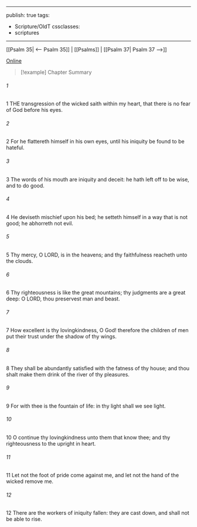 

---
publish: true
tags:
  - Scripture/OldT
cssclasses:
  - scriptures
---
[[Psalm 35| <-- Psalm 35]] | [[Psalms]] | [[Psalm 37| Psalm 37 -->]]

[Online](https://churchofjesuschrist.org/study/scriptures/ot/ps/36?lang=eng)

>[!example] Chapter Summary
>
###### 1
1 THE transgression of the wicked saith within my heart, that there is no fear of God before his eyes.
###### 2
2 For he flattereth himself in his own eyes, until his iniquity be found to be hateful.
###### 3
3 The words of his mouth are iniquity and deceit: he hath left off to be wise, and to do good.
###### 4
4 He deviseth mischief upon his bed; he setteth himself in a way that is not good; he abhorreth not evil.
###### 5
5 Thy mercy, O LORD, is in the heavens; and thy faithfulness reacheth unto the clouds.
###### 6
6 Thy righteousness is like the great mountains; thy judgments are a great deep: O LORD, thou preservest man and beast.
###### 7
7 How excellent is thy lovingkindness, O God!  therefore the children of men put their trust under the shadow of thy wings.
###### 8
8 They shall be abundantly satisfied with the fatness of thy house; and thou shalt make them drink of the river of thy pleasures.
###### 9
9 For with thee is the fountain of life: in thy light shall we see light.
###### 10
10 O continue thy lovingkindness unto them that know thee; and thy righteousness to the upright in heart.
###### 11
11 Let not the foot of pride come against me, and let not the hand of the wicked remove me.
###### 12
12 There are the workers of iniquity fallen: they are cast down, and shall not be able to rise.



